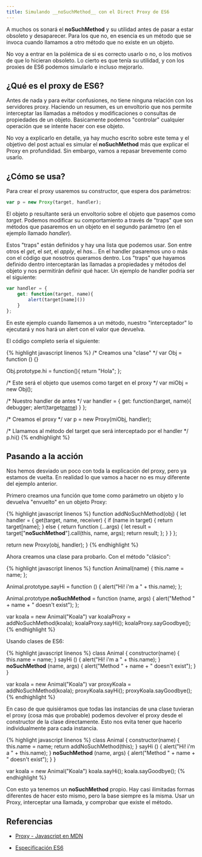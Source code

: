 ```yaml
---
title: Simulando __noSuchMethod__ con el Direct Proxy de ES6
---
```


A muchos os sonará el __noSuchMethod__ y su utilidad antes de pasar a estar obsoleto y desaparecer. Para los que no, en esencia es un método que se invoca cuando llamamos a otro método que no existe en un objeto.

No voy a entrar en la polémica de si es correcto usarlo o no, o los motivos de que lo hicieran obsoleto. Lo cierto es que tenía su utilidad, y con los proxies de ES6 podemos simularlo e incluso mejorarlo.

## ¿Qué es el proxy de ES6?
Antes de nada y para evitar confusiones, no tiene ninguna relación con los servidores proxy. Haciendo un resumen, es un envoltorio que nos permite interceptar las llamadas a métodos y modificaciones o consultas de propiedades de un objeto. Basicamente podemos "controlar" cualquier operación que se intente hacer con ese objeto.

No voy a explicarlo en detalle, ya hay mucho escrito sobre este tema y el objetivo del post actual es simular el __noSuchMethod__ más que explicar el Proxy en profundidad. Sin embargo, vamos a repasar brevemente como usarlo.

## ¿Cómo se usa?

Para crear el proxy usaremos su constructor, que espera dos parámetros:

```javascript
var p = new Proxy(target, handler);
```

El objeto p resultante será un envoltorio sobre el objeto que pasemos como *target*. Podemos modificar su comportamiento a través de "traps" que son métodos que pasaremos en un objeto en el segundo parámetro (en el ejemplo llamado *handler*).

Estos "traps" están definidos y hay una lista que podemos usar. Son entre otros el *get*, el *set*, el *apply*, el *has*... En el handler pasaremos uno o más con el código que nosotros queramos dentro. Los "traps" que hayamos definido dentro interceptarán las llamadas a propiedades y métodos del objeto y nos permitirán definir qué hacer. Un ejemplo de handler podría ser el siguiente:

```javascript
var handler = {
    get: function(target, name){
        alert(target[name]())
    }
};
```

En este ejemplo cuando llamemos a un método, nuestro "interceptador" lo ejecutará y nos hará un alert con el valor que devuelva.

El código completo sería el siguiente:

{% highlight javascript linenos %}
/* Creamos una "clase" */
var Obj = function () {}

Obj.prototype.hi = function(){
	return "Hola";
};

/* Este será el objeto que usemos como target en el proxy */
var miObj = new Obj();

/* Nuestro handler de antes */
var handler = {
    get: function(target, name){
    debugger;
        alert(target[name]())
    }
};

/* Creamos el proxy */
var p = new Proxy(miObj, handler);

/* Llamamos al método del target que será interceptado por el handler */
p.hi()
{% endhighlight %}

## Pasando a la acción
Nos hemos desviado un poco con toda la explicación del proxy, pero ya estamos de vuelta. En realidad lo que vamos a hacer no es muy diferente del ejemplo anterior.

Primero creamos una función que tome como parámetro un objeto y lo devuelva "envuelto" en un objeto Proxy:

{% highlight javascript linenos %}
function addNoSuchMethod(obj) {
  let handler = {
    get(target, name, receiver) {
      if (name in target) {
        return target[name];
      } else {
        return function (...args) {
          let result = target["__noSuchMethod__"].call(this, name, args);
          return result;
        };
      }
    }
  };
  
  return new Proxy(obj, handler);
}
{% endhighlight %}

Ahora creamos una clase para probarlo. Con el método "clásico":

{% highlight javascript linenos %}
function Animal(name) {
	this.name = name;
};

Animal.prototype.sayHi = function () {
  alert("Hi! i'm a " + this.name);
};

Animal.prototype.__noSuchMethod__ = function (name, args) {
  alert("Method " + name + " doesn't exist");
};
 
 var koala = new Animal("Koala")
 var koalaProxy = addNoSuchMethod(koala);
 koalaProxy.sayHi();
 koalaProxy.sayGoodbye();
{% endhighlight %}

Usando clases de ES6:

{% highlight javascript linenos %}
 class Animal {
   constructor(name) {
     this.name = name;
   }
   sayHi () {
     alert("Hi! i'm a " + this.name);
   }
   __noSuchMethod__ (name, args) {
   	alert("Method " + name + " doesn't exist");
   }
 }
 
 var koala = new Animal("Koala")
 var proxyKoala = addNoSuchMethod(koala);
 proxyKoala.sayHi();
 proxyKoala.sayGoodbye();
{% endhighlight %}

En caso de que quisiéramos que todas las instancias de una clase tuvieran el proxy (cosa más que probable) podemos devolver el proxy desde el constructor de la clase directamente. Esto nos evita tener que hacerlo individualmente para cada instancia.

{% highlight javascript linenos %}
class Animal {
   constructor(name) {
     this.name = name;
     return addNoSuchMethod(this);
   }
   sayHi () {
     alert("Hi! i'm a " + this.name);
   }
   __noSuchMethod__ (name, args) {
   	alert("Method " + name + " doesn't exist");
   }
 }
 
 var koala = new Animal("Koala")
 koala.sayHi();
 koala.sayGoodbye();
{% endhighlight %}

Con esto ya tenemos un __noSuchMethod__ propio. Hay casi ilimitadas formas diferentes de hacer esto mismo, pero la base siempre es la misma. Usar un Proxy, interceptar una llamada, y comprobar que existe el método.

## Referencias
* [Proxy - Javascript en MDN](https://developer.mozilla.org/en-US/docs/Web/JavaScript/Reference/Global_Objects/Proxy)

* [Especificación ES6](http://www.ecma-international.org/ecma-262/6.0/#sec-proxy-objects)
